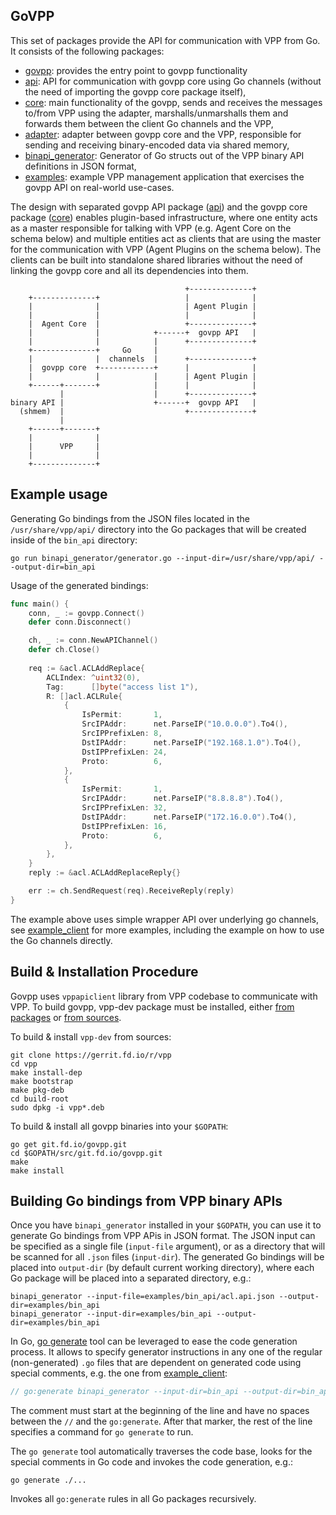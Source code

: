 ## GoVPP

This set of packages provide the API for communication with VPP from Go. It consists of the following packages:

- [govpp](govpp.go): provides the entry point to govpp functionality
- [api](api/api.go): API for communication with govpp core using Go channels (without the need of importing the govpp core package itself),
- [core](core/): main functionality of the govpp, sends and receives the messages to/from VPP using the adapter, marshalls/unmarshalls them and forwards them between the client Go channels and the VPP,
- [adapter](adapter/): adapter between govpp core and the VPP, responsible for sending and receiving binary-encoded data via shared memory,
- [binapi_generator](binapi_generator/generator.go): Generator of Go structs out of the VPP binary API definitions in JSON format,
- [examples](examples/): example VPP management application that exercises the govpp API on real-world use-cases.

The design with separated govpp API package ([api](api/api.go)) and the govpp core package ([core](core/)) enables 
plugin-based infrastructure, where one entity acts as a master responsible for talking with VPP (e.g. Agent 
Core on the schema below) and multiple entities act as clients that are using the master for the communication with 
VPP (Agent Plugins on the schema below). The clients can be built into standalone shared libraries without the need 
of linking the govpp core and all its dependencies into them.

```
                                       +--------------+
    +--------------+                   |              |
    |              |                   | Agent Plugin |
    |              |                   |              |
    |  Agent Core  |                   +--------------+
    |              |            +------+  govpp API   |
    |              |            |      +--------------+
    +--------------+     Go     |
    |              |  channels  |      +--------------+
    |  govpp core  +------------+      |              |
    |              |            |      | Agent Plugin |
    +------+-------+            |      |              |
           |                    |      +--------------+
binary API |                    +------+  govpp API   |
  (shmem)  |                           +--------------+
           |
    +------+-------+
    |              |
    |      VPP     |    
    |              |
    +--------------+
```


## Example usage
Generating Go bindings from the JSON files located in the `/usr/share/vpp/api/` directory 
into the Go packages that will be created inside of the `bin_api` directory:
```
go run binapi_generator/generator.go --input-dir=/usr/share/vpp/api/ --output-dir=bin_api
```

Usage of the generated bindings:
```go
func main() {
	conn, _ := govpp.Connect()
	defer conn.Disconnect()

	ch, _ := conn.NewAPIChannel()
	defer ch.Close()
  
	req := &acl.ACLAddReplace{
		ACLIndex: ^uint32(0),
		Tag:      []byte("access list 1"),
		R: []acl.ACLRule{
			{
				IsPermit:       1,
				SrcIPAddr:      net.ParseIP("10.0.0.0").To4(),
				SrcIPPrefixLen: 8,
				DstIPAddr:      net.ParseIP("192.168.1.0").To4(),
				DstIPPrefixLen: 24,
				Proto:          6,
			},
			{
				IsPermit:       1,
				SrcIPAddr:      net.ParseIP("8.8.8.8").To4(),
				SrcIPPrefixLen: 32,
				DstIPAddr:      net.ParseIP("172.16.0.0").To4(),
				DstIPPrefixLen: 16,
				Proto:          6,
			},
		},
	}
	reply := &acl.ACLAddReplaceReply{}

	err := ch.SendRequest(req).ReceiveReply(reply)
}
```

The example above uses simple wrapper API over underlying go channels, see [example_client](examples/example_client.go) 
for more examples, including the example on how to use the Go channels directly.


## Build & Installation Procedure
Govpp uses `vppapiclient` library from VPP codebase to communicate with VPP. To build govpp, vpp-dev package must be installed,
either [from packages](https://wiki.fd.io/view/VPP/Installing_VPP_binaries_from_packages) or 
[from sources](https://wiki.fd.io/view/VPP/Build,_install,_and_test_images#Build_A_VPP_Package).

To build & install `vpp-dev` from sources:
```
git clone https://gerrit.fd.io/r/vpp
cd vpp
make install-dep
make bootstrap
make pkg-deb
cd build-root
sudo dpkg -i vpp*.deb
```

To build & install all govpp binaries into your `$GOPATH`:
```
go get git.fd.io/govpp.git
cd $GOPATH/src/git.fd.io/govpp.git
make
make install
```


## Building Go bindings from VPP binary APIs
Once you have `binapi_generator` installed in your `$GOPATH`, you can use it to generate Go bindings from
VPP APis in JSON format. The JSON input can be specified as a single file (`input-file` argument), or
as a directory that will be scanned for all `.json` files (`input-dir`). The generated Go bindings will
be placed into `output-dir` (by default current working directory), where each Go package will be placed into 
a separated directory, e.g.:

```
binapi_generator --input-file=examples/bin_api/acl.api.json --output-dir=examples/bin_api
binapi_generator --input-dir=examples/bin_api --output-dir=examples/bin_api
```

In Go, [go generate](https://blog.golang.org/generate) tool can be leveraged to ease the code generation
process. It allows to specify generator instructions in any one of the regular (non-generated) `.go` files
that are dependent on generated code using special comments, e.g. the one from [example_client](examples/example_client.go):
```go
// go:generate binapi_generator --input-dir=bin_api --output-dir=bin_api
```

The comment must start at the beginning of the line and have no spaces between the `//` and the `go:generate`. 
After that marker, the rest of the line specifies a command for `go generate` to run. 

The `go generate` tool automatically traverses the code base, looks for the special comments in Go code and 
invokes the code generation, e.g.:
```
go generate ./...
```
Invokes all `go:generate` rules in all Go packages recursively.
